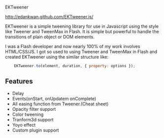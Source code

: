 EKTweener

http://edankwan.github.com/EKTweener.js/

EKTweener is a simple tweening library for use in Javascript using the style like Tweener and TweenMax in Flash. It is simple but powerful to handle the transitions of plain object or DOM elements.

I was a Flash developer and now nearly 100% of my work involves HTML/CSS/JS. I got so used to using Tweener and TweenMax in Flash and created EKTweener using the similar structure like:
```js
    EKTweener.to(element, duration, { property: options });
```

Features
-----------
 - Delay
 - Events(onStart, onUpdatem onComplete)
 - All easing function from Tweener.(Cheat sheet)
 - Opacity filter support
 - Color tweening
 - Tranform3d support
 - Yoyo effect
 - Custom plugin support